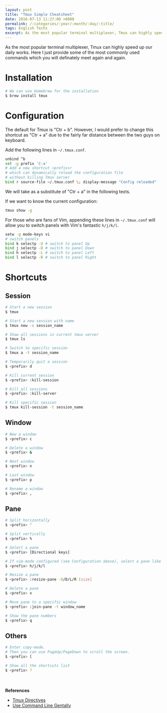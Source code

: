 ```yaml
---
layout: post
title: "Tmux Simple Cheatsheet"
date: 2016-07-13 11:27:00 +0800
permalink: /:categories/:year/:month/:day/:title/
tags: English Techs
excerpt: As the most popular terminal multiplexer, Tmux can highly speed up our daily works. In this post, I provide some of the most commonly used Tmux commands and configurations which, I myself think, should be known to every geeks
---
```


As the most popular terminal multiplexer, Tmux can highly speed up our daily works. Here I just provide some of the most commonly used commands which you will definately meet again and again.

# Installation

```bash
# We can use Homebrew for the installation
$ brew install tmux
```

# Configuration

The default <prefix> for Tmux is "Ctr + b". However, I would prefer to change this shortcut as "Ctr + a" due to the fairly far distance between the two guys on keyboard.

Add the following lines in `~/.tmux.conf`.

```bash
unbind ^b
set -g prefix 'C-a'
# Add a new shortcut <prefix>r
# which can dynamically reload the configuration file
# without killing Tmux server
bind r source-file ~/.tmux.conf \; display-message "Config reloaded"
```
We will take <prefix> as a substitute of "Ctr + a" in the following texts.

If we want to know the current configuration:

```bash
tmux show -g
```

For those who are fans of Vim, appending these lines in `~/.tmux.conf` will allow you to switch panels with Vim's fantastic `h/j/k/l`.

```bash
setw -g mode-keys vi
# switch panels
bind k selectp -U # switch to panel Up
bind j selectp -D # switch to panel Down
bind h selectp -L # switch to panel Left
bind l selectp -R # switch to panel Right
```

# Shortcuts

## Session

```bash
# Start a new session
$ tmux

# Start a new session with name
$ tmux new -s session_name

# Show all sessions in current tmux server
$ tmux ls

# Switch to specific session
$ tmux a -t session_name

# Temporarily quit a session
$ <prefix> d

# Kill current session
$ <prefix> :kill-session

# Kill all sessions
$ <prefix> :kill-server

# Kill specific session
$ tmux kill-session -t session_name
```

## Window

```bash
# New a window
$ <prefix> c

# Delete a window
$ <prefix> &

# Next window
$ <prefix> n

# Last window
$ <prefix> p

# Rename a window
$ <prefix> ,
```

## Pane

```bash
# Split horizontally
$ <prefix> "
```

```bash
# Split vertically
$ <prefix> %
```

```bash
# Select a pane
$ <prefix> [Directional keys]
```

```bash
# If vim-mode configured (see Configuration above), select a pane like this
$ <prefix> h/j/k/l
```

```bash
# Resize a pane
$ <prefix> :resize-pane -U/D/L/R [size]
```

```bash
# Delete a pane
$ <prefix> x
```

```bash
# Move pane to a specific window
$ <prefix> :join-pane -t window_name
```

```bash
# Show the pane numbers
$ <prefix> q
```

## Others

```bash
# Enter copy-mode.
# Then you can use PageUp/PageDown to scroll the screen.
$ <prefix> [

# Show all the shortcuts list
$ <prefix> ?
```
<br><br>
**References**

- [Tmux Directives](http://baiqiuyi.com/linux/tmux%E5%B8%B8%E7%94%A8%E5%91%BD%E4%BB%A4.html)
- [Use Command Line Gentally](http://harttle.com/2015/11/06/tmux-startup.html)
